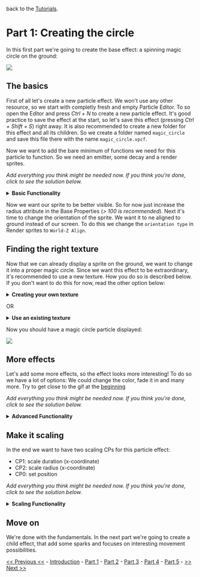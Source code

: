 back to the [Tutorials](../../Tutorials.md).

# Part 1: Creating the circle

In this first part we're going to create the base effect: a spinning magic circle on the ground:

![](https://i.imgur.com/cypsRRb.gif)

## The basics

First of all let's create a new particle effect. We won't use any other resource, so we start with completly fresh and empty Particle Editor. To so open the Editor and press *Ctrl + N* to create a new particle effect.
It's good practice to save the effect at the start, so let's save this effect (pressing *Ctrl + Shift + S*) right away. It is also recommended to create a new folder for this effect and all its children. So we create a folder named `magic_circle` and save this file there with the name `magic_circle.vpcf`.

Now we want to add the bare minimum of functions we need for this particle to function. So we need an emitter, some decay and a render sprites.

*Add everything you think might be needed now. If you think you're done, click to see the solution below.*

<details>
	<summary><b>Basic Functionality</b></summary>

- Since we want to create an instant effect, we need:
`Emit instantaneously` with `num to emit` set to 1 (we only want one ring).
- we want `Position within sphere random` to place our particle at CP0. Leave it at default properties.
- as always we want to have `Lifespan decay`
- also we want `Render sprites`.
- we want to set `max particles` in the Base Properties to 1, since we only need one particle here.

If you added enything else deactivate it for now. You can later active it again, if we reach the corresponding part in this tutorial.
</details>

Now we want our sprite to be better visible. So for now just increase the radius attribute in the Base Properties (*> 100 is recommended*). Next it's time to change the orientation of the sprite. We want it to ne aligned to ground instead of our screen. To do this we change the `orientation type` in Render sprites to `World-Z Align`.

## Finding the right texture

Now that we can already display a sprite on the ground, we want to change it into a proper magic circle. Since we want this effect to be extraordinary, it's recommended to use a new texture. How you do so is described below. If you don't want to do this for now, read the other option below:

<details>
  <summary><b>Creating your own texture</b></summary>
  
Importing your own texture into dota is fairly easy. All you need for that is a source image in the Targa (*.tga*) file format with transparent or black background and the [Dota2 Modkit](https://github.com/n-gao/LegionTD-Reborn-Modkit).
You can either use a new texture or use the one provided in the material folder. You can also find a version of the Dota2 Modkit there: [Materials](./materials).

If you are new to the Modkit, here is a very brief introduction: Run the *D2ModKit.exe* after you unzipped the rar folder. Enter your dota path, so the tool can find your addons. Click on the big button on the left to select the addon you're currently working in.

So if you've got everything ready, we start by copying our source image into our content folder. You can quick-open the content folder by clicking in the `C` button in the Modkit. We want to have the new texture to be in the materials folder and save it there. The file should meet following requirements:

- targa file type (*.tga*)
-  meaningful name without spaces and capital letters (*e.g. "magic_circle_01"*)
- image resolution of 2^x, so 64x64, 128x128, ..., 2048x2048
- transparent background (better) OR
- black background with white accents (black will be invisible)

Once you've copied you file there click on `T2` in the Modkit and then on `.tga -> .vtex_c`. Select your image and confirm. You have succesfully created an own texture! If you enable `Compiled Textures` and `Targa` as Asset Types in your Asset Browser, you should now see these new textures.

Now select this as the texture for Render sprites.

</details>

OR

<details>
	<summary><b>Use an existing texture</b></summary>

Open your Render sprites and change the texture. You use anything you want, but some decent looking ones can be found when searching for "rune".

</details>

Now you should have a magic circle particle displayed: 

![](https://i.imgur.com/VFXS1ob.png)

## More effects

Let's add some more effects, so the effect looks more interesting! To do so we have a lot of options: We could change the color, fade it in and many more. Try to get close to the gif at the [beginning](#part-1-creating-the-circle)

*Add everything you think might be needed now. If you think you're done, click to see the solution below.*

<details>
	<summary><b>Advanced Functionality</b></summary>

- add a coloring:
	- either change the color under Base Properties
	- or add `Color random`
	- use strong intense colors to make it clearly visible ingame
- add `Alpha fade in simple` and adjust the `fade in time` to your liking
- add `Alpha fade out simple` and adjust the `fade in time` to your liking
- add `Radius scale` and set the `radius start scale` to 0. Reduce the `end time` to a lower value like 0.15. Increase the `scale bias` for a nice smooth effect
- add a spinning effect by adding `Rotation speed random`. Set the offset to something like -45 and disable the random flip direction. Also make sure you've also added `Rotation basic`!
- adjust the color: open `Color and alpha adjustments` under Render sprites. Increase the `overbright factor` to a slightly higher value like 2. This option increases the the saturation and brightness and makes the particle better visible ingame.
</details>

## Make it scaling

In the end we want to have two scaling CPs for this particle effect:

- CP1: scale duration (x-coordinate)
- CP2: scale radius (x-coordinate)
- CP0: set position

*Add everything you think might be needed now. If you think you're done, click to see the solution below.*

<details>
	<summary><b>Scaling Functionality</b></summary>

duration scaling:

- add `Remap control point to scalar` 
- set the CP number to 1
- set the output field to `Life Duration`
- adjust input/output maximum to a higher number like 30 (*or whatever you want to be the maximum duration*)

radius scaling:

- add `Remap control point to scalar` 
- set the CP number to 2
- set the input/output maximum to a high number like 5000
- enable `Visualize` and `Show control points` and set the x-coordinate of CP2 to something like 2000
- check if the CP2 marker is directly on the outer edge of the ring
- if not adjust the output maximum, until it matches
- now the radius scaled correctly with the visuals

</details>

## Move on

We're done with the fundamentals. In the next part we're going to create a child effect, that add some sparks and focuses on interesting movement possibilities.

[<< Previous <<](./Introduction.md) - [Introduction](./Introduction.md) - [Part 1](#) - [Part 2](./Part2.md) - [Part 3](./Part3.md) - [Part 4](./Part4.md) - [Part 5](./Part5.md) - [>> Next >>](./Part2.md)

